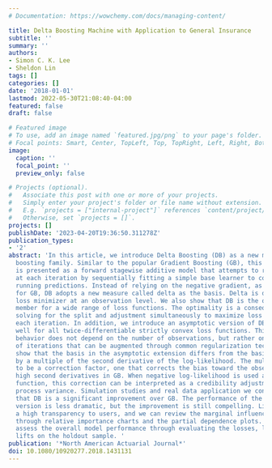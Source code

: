 ```yaml
---
# Documentation: https://wowchemy.com/docs/managing-content/

title: Delta Boosting Machine with Application to General Insurance
subtitle: ''
summary: ''
authors:
- Simon C. K. Lee
- Sheldon Lin
tags: []
categories: []
date: '2018-01-01'
lastmod: 2022-05-30T21:08:40-04:00
featured: false
draft: false

# Featured image
# To use, add an image named `featured.jpg/png` to your page's folder.
# Focal points: Smart, Center, TopLeft, Top, TopRight, Left, Right, BottomLeft, Bottom, BottomRight.
image:
  caption: ''
  focal_point: ''
  preview_only: false

# Projects (optional).
#   Associate this post with one or more of your projects.
#   Simply enter your project's folder or file name without extension.
#   E.g. `projects = ["internal-project"]` references `content/project/deep-learning/index.md`.
#   Otherwise, set `projects = []`.
projects: []
publishDate: '2023-04-20T19:36:50.311278Z'
publication_types:
- '2'
abstract: 'In this article, we introduce Delta Boosting (DB) as a new member of the
  boosting family. Similar to the popular Gradient Boosting (GB), this new member
  is presented as a forward stagewise additive model that attempts to reduce the loss
  at each iteration by sequentially fitting a simple base learner to complement the
  running predictions. Instead of relying on the negative gradient, as is the case
  for GB, DB adopts a new measure called delta as the basis. Delta is defined as the
  loss minimizer at an observation level. We also show that DB is the optimal boosting
  member for a wide range of loss functions. The optimality is a consequence of DB
  solving for the split and adjustment simultaneously to maximize loss reduction at
  each iteration. In addition, we introduce an asymptotic version of DB that works
  well for all twice-differentiable strictly convex loss functions. This asymptotic
  behavior does not depend on the number of observations, but rather on a high number
  of iterations that can be augmented through common regularization techniques. We
  show that the basis in the asymptotic extension differs from the basis in GB only
  by a multiple of the second derivative of the log-likelihood. The multiple is considered
  to be a correction factor, one that corrects the bias toward the observations with
  high second derivatives in GB. When negative log-likelihood is used as the loss
  function, this correction can be interpreted as a credibility adjustment for the
  process variance. Simulation studies and real data application we conducted suggest
  that DB is a significant improvement over GB. The performance of the asymptotic
  version is less dramatic, but the improvement is still compelling. Like GB, DB provides
  a high transparency to users, and we can review the marginal influence of variables
  through relative importance charts and the partial dependence plots. We can also
  assess the overall model performance through evaluating the losses, lifts, and double
  lifts on the holdout sample. '
publication: '*North American Actuarial Journal*'
doi: 10.1080/10920277.2018.1431131
---
```

